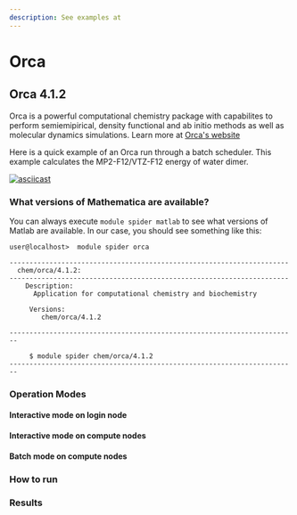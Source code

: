 ```yaml
---
description: See examples at
---
```


# Orca

## Orca 4.1.2

Orca is a powerful computational chemistry package with capabilites to perform semiemipirical, density functional and ab initio methods as well as molecular dynamics simulations. Learn more at [Orca's website](https://orcaforum.kofo.mpg.de/app.php/portal)

Here is a quick example of an Orca run through a batch scheduler. This example calculates the MP2-F12/VTZ-F12 energy of water dimer.

[![asciicast](https://asciinema.org/a/250328.svg)](https://asciinema.org/a/250328)

### What versions of Mathematica are available?

You can always execute `module spider matlab` to see what versions of Matlab are available. In our case, you should see something like this:

```text
user@localhost>  module spider orca

----------------------------------------------------------------------
  chem/orca/4.1.2:
----------------------------------------------------------------------
    Description:
      Application for computational chemistry and biochemistry

     Versions:
        chem/orca/4.1.2

------------------------------------------------------------------------

     $ module spider chem/orca/4.1.2
------------------------------------------------------------------------
```

### Operation Modes

#### Interactive mode on login node

#### Interactive mode on compute nodes

#### Batch mode on compute nodes

### How to run

### Results

